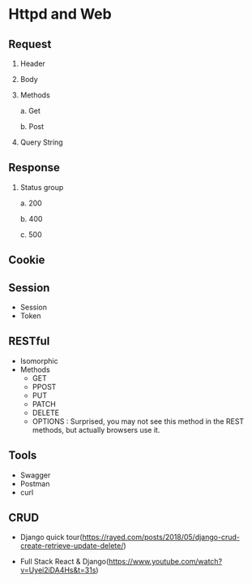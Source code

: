 # Httpd and Web

## Request

1. Header
2. Body
3. Methods

   a. Get

   b. Post

4. Query String

## Response

1. Status group

   a. 200

   b. 400

   c. 500

## Cookie

## Session 
- Session
- Token

## RESTful
- Isomorphic
- Methods
	- GET
	- PPOST
	- PUT
	- PATCH
	- DELETE
	- OPTIONS : Surprised, you may not see this method in the REST methods, but actually browsers use it.
	
## Tools

- Swagger
- Postman
- curl

## CRUD

- Django quick tour(https://rayed.com/posts/2018/05/django-crud-create-retrieve-update-delete/)

- Full Stack React & Django(https://www.youtube.com/watch?v=Uyei2iDA4Hs&t=31s)

